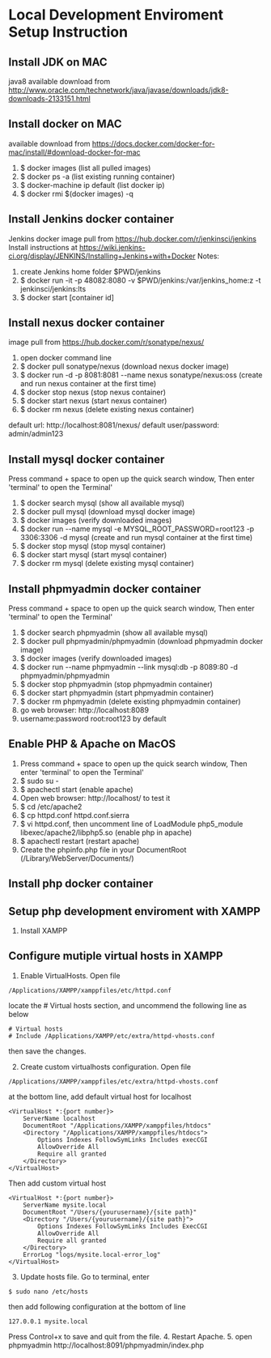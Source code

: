 # Local Development Enviroment Setup Instruction

## Install JDK on MAC
java8 available download from http://www.oracle.com/technetwork/java/javase/downloads/jdk8-downloads-2133151.html

## Install docker on MAC
available download from https://docs.docker.com/docker-for-mac/install/#download-docker-for-mac
1. $ docker images (list all pulled images)
2. $ docker ps -a (list existing running container)
3. $ docker-machine ip default (list docker ip)
4. $ docker rmi $(docker images) -q

## Install Jenkins docker container
Jenkins docker image pull from https://hub.docker.com/r/jenkinsci/jenkins
Install instructions at https://wiki.jenkins-ci.org/display/JENKINS/Installing+Jenkins+with+Docker
Notes:
1. create Jenkins home folder $PWD/jenkins
2. $ docker run -it -p 48082:8080 -v $PWD/jenkins:/var/jenkins_home:z -t jenkinsci/jenkins:lts
3. $ docker start [container id]


## Install nexus docker container
image pull from https://hub.docker.com/r/sonatype/nexus/

1. open docker command line
2. $ docker pull sonatype/nexus (download nexus docker image)
3. $ docker run -d -p 8081:8081 --name nexus sonatype/nexus:oss (create and run nexus container at the first time)
4. $ docker stop nexus (stop nexus container)
5. $ docker start nexus (start nexus container)
6. $ docker rm nexus (delete existing nexus container)

default url: http://localhost:8081/nexus/ 
default user/password: admin/admin123

## Install mysql docker container
Press command + space to open up the quick search window, Then enter 'terminal' to open the Terminal'
1. $ docker search mysql (show all available mysql)
2. $ docker pull mysql (download mysql docker image)
3. $ docker images (verify downloaded images)
3. $ docker run --name mysql -e MYSQL_ROOT_PASSWORD=root123 -p 3306:3306 -d mysql (create and run mysql container at the first time)
4. $ docker stop mysql (stop mysql container)
5. $ docker start mysql (start mysql container)
6. $ docker rm mysql (delete existing mysql container)

## Install phpmyadmin docker container
Press command + space to open up the quick search window, Then enter 'terminal' to open the Terminal'
1. $ docker search phpmyadmin (show all available mysql)
2. $ docker pull phpmyadmin/phpmyadmin (download phpmyadmin docker image)
3. $ docker images (verify downloaded images)
3. $ docker run --name phpmyadmin --link mysql:db -p 8089:80 -d phpmyadmin/phpmyadmin
4. $ docker stop phpmyadmin (stop phpmyadmin container)
5. $ docker start phpmyadmin (start phpmyadmin container)
6. $ docker rm phpmyadmin (delete existing phpmyadmin container)
7. go web browser: http://localhost:8089
8. username:password root:root123 by default

## Enable PHP & Apache on MacOS
1. Press command + space to open up the quick search window, Then enter 'terminal' to open the Terminal'
2. $ sudo su -
3. $ apachectl start (enable apache)
4. Open web browser: http://localhost/ to test it
5. $ cd /etc/apache2
6. $ cp httpd.conf httpd.conf.sierra
7. $ vi httpd.conf, then uncomment line of LoadModule php5_module libexec/apache2/libphp5.so (enable php in apache)
8. $ apachectl restart (restart apache)
9. Create the phpinfo.php file in your DocumentRoot (/Library/WebServer/Documents/)

## Install php docker container


## Setup php development enviroment with XAMPP
1. Install XAMPP

## Configure mutiple virtual hosts in XAMPP

1. Enable VirtualHosts. 
Open file 
```
/Applications/XAMPP/xamppfiles/etc/httpd.conf
```
locate the # Virtual hosts section, and uncommend the following line as below 
```
# Virtual hosts
# Include /Applications/XAMPP/etc/extra/httpd-vhosts.conf
```
then save the changes.

2. Create custom virtualhosts configuration. 
Open file 
```
/Applications/XAMPP/xamppfiles/etc/extra/httpd-vhosts.conf
```
at the bottom line, add default virtual host for localhost
```
<VirtualHost *:{port number}>
    ServerName localhost
    DocumentRoot "/Applications/XAMPP/xamppfiles/htdocs"
    <Directory "/Applications/XAMPP/xamppfiles/htdocs">
        Options Indexes FollowSymLinks Includes execCGI
        AllowOverride All
        Require all granted
    </Directory>
</VirtualHost>
```
Then add custom virtual host
```
<VirtualHost *:{port number}>
    ServerName mysite.local
    DocumentRoot "/Users/{yourusername}/{site path}"
    <Directory "/Users/{yourusername}/{site path}">
        Options Indexes FollowSymLinks Includes ExecCGI
        AllowOverride All
        Require all granted
    </Directory>
    ErrorLog "logs/mysite.local-error_log"
</VirtualHost>
```
3. Update hosts file. 
Go to terminal, enter 
```
$ sudo nano /etc/hosts
```
then add following configuration at the bottom of line
```
127.0.0.1 mysite.local
```
Press Control+x to save and quit from the file.
4. Restart Apache.
5. open phpmyadmin http://localhost:8091/phpmyadmin/index.php

